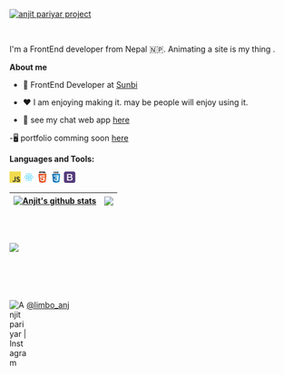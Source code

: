 <p><a href="https://digitalghumti.com/"><img src="https://res.cloudinary.com/dem2xvk2e/image/upload/v1631633660/animation_640_ktk8ht21_l7zm5y.gif" alt="anjit pariyar project" style="width:300px"/></a></p>

<br />

I'm a FrontEnd developer from Nepal 🇳🇵. Animating a site is my thing .

**About me**

- 💼 FrontEnd Developer at [Sunbi](https://thesunbi.com/)

- ❤️ I am enjoying making it. may be people will enjoy using it.

- 💬 see my chat web app [here](https://chat-25704.web.app/)

-🖥️ portfolio comming soon [here](https://anjitpariyar.github.io/)


**Languages and Tools:**

<code><img height="20" src="https://raw.githubusercontent.com/github/explore/80688e429a7d4ef2fca1e82350fe8e3517d3494d/topics/javascript/javascript.png"></code>
<code><img height="20" src="https://raw.githubusercontent.com/github/explore/80688e429a7d4ef2fca1e82350fe8e3517d3494d/topics/react/react.png"></code>
<code><img height="20" src="https://raw.githubusercontent.com/github/explore/80688e429a7d4ef2fca1e82350fe8e3517d3494d/topics/html/html.png"></code>
<code><img height="20" src="https://raw.githubusercontent.com/github/explore/80688e429a7d4ef2fca1e82350fe8e3517d3494d/topics/css/css.png"></code>
<code><img height="20" src="https://raw.githubusercontent.com/github/explore/80688e429a7d4ef2fca1e82350fe8e3517d3494d/topics/bootstrap/bootstrap.png"></code>

| <a href="https://github.com/anjitpariyar/github-readme-stats"><img align="center" src="https://github-readme-stats.vercel.app/api?username=anjitpariyar&show_icons=true&include_all_commits=true&theme=buefy&hide_border=true" alt="Anjit's github stats" /></a> | <a href="https://github.com/anjitpariyar/github-readme-stats"><img align="center" src="https://github-readme-stats.vercel.app/api/top-langs/?username=anjitpariyar&layout=compact&theme=buefy&hide_border=true" /></a> |
| ---------------------------------------------------------------------------------------------------------------------------------------------------------------------------------------------------------------------------------------------------------------- | ---------------------------------------------------------------------------------------------------------------------------------------------------------------------------------------------------------------------- |

<br />
<br />

![](https://komarev.com/ghpvc/?username=anjitpariyar&color=E66EB2)

<!-- [![anjitpariyar's wakatime stats](https://github-readme-stats.vercel.app/api/wakatime?username=anjitpariyar)](https://github.com/anjitpariyar/github-readme-stats) -->

<br />
<br />

<!-- #### Top Repositories

[![Readme Card](https://github-readme-stats.vercel.app/api/pin/?username=anjitpariyar&repo=github-readme-stats)](https://github.com/anjitpariyar/github-readme-stats) -->

<br />
<br />

<a href="https://www.instagram.com/limbo_anj/" target="\_blank">
<img align="left" alt="Anjit pariyar | Instagram" width="30px"  src="https://instagram.fktm8-1.fna.fbcdn.net/v/t51.2885-19/s320x320/203019087_3969530746500786_7930596639916235962_n.jpg?_nc_ht=instagram.fktm8-1.fna.fbcdn.net&_nc_ohc=FtyLeoqmVmgAX8wq3Xw&edm=ABfd0MgBAAAA&ccb=7-4&oh=003e474cc162f840ff897a9d19a6ab5b&oe=6146DB33&_nc_sid=7bff83" /> @limbo_anj
</a>
